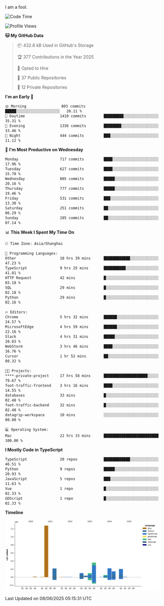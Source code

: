I am a fool.

<!--START_SECTION:waka-->
![Code Time](http://img.shields.io/badge/Code%20Time-3%2C125%20hrs%2059%20mins-blue)

![Profile Views](http://img.shields.io/badge/Profile%20Views-5-blue)

**🐱 My GitHub Data** 

> 📦 432.8 kB Used in GitHub's Storage 
 > 
> 🏆 377 Contributions in the Year 2025
 > 
> 💼 Opted to Hire
 > 
> 📜 37 Public Repositories 
 > 
> 🔑 12 Private Repositories 
 > 
**I'm an Early 🐤** 

```text
🌞 Morning                803 commits         █████░░░░░░░░░░░░░░░░░░░░   20.11 % 
🌆 Daytime                1410 commits        █████████░░░░░░░░░░░░░░░░   35.31 % 
🌃 Evening                1336 commits        ████████░░░░░░░░░░░░░░░░░   33.46 % 
🌙 Night                  444 commits         ███░░░░░░░░░░░░░░░░░░░░░░   11.12 % 
```
📅 **I'm Most Productive on Wednesday** 

```text
Monday                   717 commits         ████░░░░░░░░░░░░░░░░░░░░░   17.96 % 
Tuesday                  627 commits         ████░░░░░░░░░░░░░░░░░░░░░   15.70 % 
Wednesday                805 commits         █████░░░░░░░░░░░░░░░░░░░░   20.16 % 
Thursday                 777 commits         █████░░░░░░░░░░░░░░░░░░░░   19.46 % 
Friday                   531 commits         ███░░░░░░░░░░░░░░░░░░░░░░   13.30 % 
Saturday                 251 commits         ██░░░░░░░░░░░░░░░░░░░░░░░   06.29 % 
Sunday                   285 commits         ██░░░░░░░░░░░░░░░░░░░░░░░   07.14 % 
```


📊 **This Week I Spent My Time On** 

```text
🕑︎ Time Zone: Asia/Shanghai

💬 Programming Languages: 
Other                    10 hrs 39 mins      ████████████░░░░░░░░░░░░░   47.23 % 
TypeScript               9 hrs 25 mins       ██████████░░░░░░░░░░░░░░░   41.81 % 
HTTP Request             42 mins             █░░░░░░░░░░░░░░░░░░░░░░░░   03.18 % 
SQL                      29 mins             █░░░░░░░░░░░░░░░░░░░░░░░░   02.18 % 
Python                   29 mins             █░░░░░░░░░░░░░░░░░░░░░░░░   02.16 % 

🔥 Editors: 
Chrome                   5 hrs 32 mins       ██████░░░░░░░░░░░░░░░░░░░   24.57 % 
MicrosoftEdge            4 hrs 59 mins       ██████░░░░░░░░░░░░░░░░░░░   22.16 % 
Slack                    4 hrs 31 mins       █████░░░░░░░░░░░░░░░░░░░░   20.03 % 
WebStorm                 3 hrs 46 mins       ████░░░░░░░░░░░░░░░░░░░░░   16.76 % 
Cursor                   1 hr 52 mins        ██░░░░░░░░░░░░░░░░░░░░░░░   08.32 % 

🐱‍💻 Projects: 
****-private-project     17 hrs 58 mins      ████████████████████░░░░░   79.67 % 
foot-traffic-frontend    3 hrs 16 mins       ████░░░░░░░░░░░░░░░░░░░░░   14.55 % 
databases                33 mins             █░░░░░░░░░░░░░░░░░░░░░░░░   02.48 % 
foot-traffic-backend     32 mins             █░░░░░░░░░░░░░░░░░░░░░░░░   02.40 % 
datagrip-workspace       10 mins             ░░░░░░░░░░░░░░░░░░░░░░░░░   00.80 % 

💻 Operating System: 
Mac                      22 hrs 33 mins      █████████████████████████   100.00 % 
```

**I Mostly Code in TypeScript** 

```text
TypeScript               20 repos            ████████████░░░░░░░░░░░░░   46.51 % 
Python                   9 repos             █████░░░░░░░░░░░░░░░░░░░░   20.93 % 
JavaScript               5 repos             ███░░░░░░░░░░░░░░░░░░░░░░   11.63 % 
Vue                      1 repo              █░░░░░░░░░░░░░░░░░░░░░░░░   02.33 % 
GDScript                 1 repo              █░░░░░░░░░░░░░░░░░░░░░░░░   02.33 % 
```



**Timeline**

![Lines of Code chart](https://raw.githubusercontent.com/VeejaLiu/VeejaLiu/master/assets/bar_graph.png)


 Last Updated on 08/06/2025 05:15:31 UTC
<!--END_SECTION:waka-->
